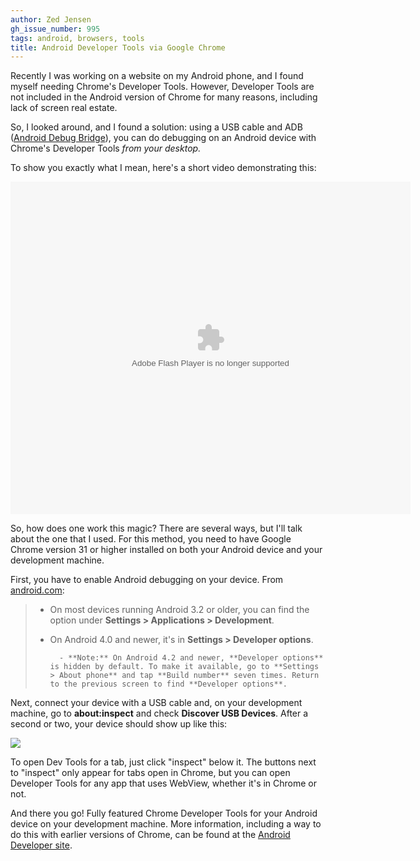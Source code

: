 ```yaml
---
author: Zed Jensen
gh_issue_number: 995
tags: android, browsers, tools
title: Android Developer Tools via Google Chrome
---
```


Recently I was working on a website on my Android phone, and I found myself needing Chrome's Developer Tools. However, Developer Tools are not included in the Android version of Chrome for many reasons, including lack of screen real estate.

So, I looked around, and I found a solution: using a USB cable and ADB ([Android Debug Bridge](http://developer.android.com/tools/help/adb.html)), you can do debugging on an Android device with Chrome's Developer Tools *from your desktop.*

To show you exactly what I mean, here's a short video demonstrating this:

<div class="separator" style="clear: both; text-align: center;">
<object class="BLOGGER-youtube-video" classid="clsid:D27CDB6E-AE6D-11cf-96B8-444553540000" codebase="http://download.macromedia.com/pub/shockwave/cabs/flash/swflash.cab#version=6,0,40,0" data-thumbnail-src="https://ytimg.googleusercontent.com/vi/ut7NWQZVXEk/0.jpg" height="532" width="640"><param name="movie" value="https://youtube.googleapis.com/v/ut7NWQZVXEk&source=uds"/><param name="bgcolor" value="#FFFFFF"/><param name="allowFullScreen" value="true"/><embed allowfullscreen="true" height="532" src="https://youtube.googleapis.com/v/ut7NWQZVXEk&source=uds" type="application/x-shockwave-flash" width="640"/></object></div>

So, how does one work this magic? There are several ways, but I'll talk about the one that I used. For this method, you need to have Google Chrome version 31 or higher installed on both your Android device and your development machine.

First, you have to enable Android debugging on your device. From [android.com](http://developer.android.com/tools/device.html):

> - On most devices running Android 3.2 or older, you can find the option under
>         **Settings > Applications > Development**.
> - On Android 4.0 and newer, it's in **Settings > Developer options**.
>
>         - **Note:** On Android 4.2 and newer, **Developer options** is hidden by default. To make it available, go to **Settings > About phone** and tap **Build number** seven times. Return to the previous screen to find **Developer options**.

Next, connect your device with a USB cable and, on your development machine, go to **about:inspect** and check **Discover USB Devices**. After a second or two, your device should show up like this:

<a href="/blog/2014/06/11/android-developer-tools-via-google/image-0-big.jpeg" imageanchor="1"><img border="0" src="/blog/2014/06/11/android-developer-tools-via-google/image-0.jpeg"/></a>

To open Dev Tools for a tab, just click "inspect" below it. The buttons next to "inspect" only appear for tabs open in Chrome, but you can open Developer Tools for any app that uses WebView, whether it's in Chrome or not.

And there you go! Fully featured Chrome Developer Tools for your Android device on your development machine. More information, including a way to do this with earlier versions of Chrome, can be found at the [Android Developer site](https://developer.chrome.com/devtools/docs/remote-debugging).
